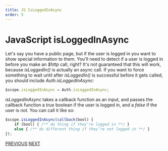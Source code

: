 ```yaml
---
title: JS IsLoggedInAsync
order: 5
---
```

# JavaScript isLoggedInAsync

Let's say you have a public page, but if the user is logged in you want to show special information to them. You'll need to detect if a user is logged in before you make an _$http_ call, right? It's not guaranteed that this will work, because _isLoggedIn()_ is actually an async call. If you want to force something to wait until after _isLoggedIn()_ is successful before it gets called, you should include _Auth.isLoggedInAsync_:

```javascript
$scope.isLoggedInAsync = Auth.isLoggedInAsync;
```

_isLoggedInAsync_ takes a callback function as an input, and passes the callback function a _true_ boolean if the user is logged in, and a _false_ if the user is not. You can call it like so:

```javascript
$scope.isLoggedInAsync(callback(bool) {
    if (bool) { /** do thing if they’re logged in **/ }
    else { /** do different thing if they’re not logged in **/ }
});
```

[PREVIOUS](Page-Restriction) [NEXT](Angular-Angular-Angular-Bonus-SocketIO)
